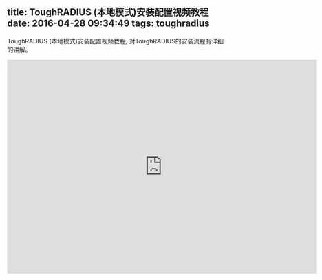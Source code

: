 title: ToughRADIUS (本地模式)安装配置视频教程
date: 2016-04-28 09:34:49
tags: toughradius
---

ToughRADIUS (本地模式)安装配置视频教程, 对ToughRADIUS的安装流程有详细的讲解。

<iframe height=498 width=720 src="http://player.youku.com/embed/XMTU0OTk2OTk4NA==" frameborder=0 allowfullscreen></iframe>

